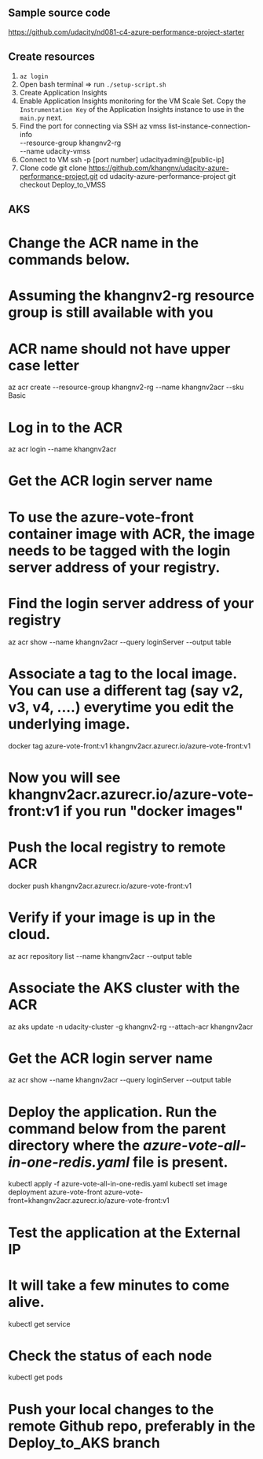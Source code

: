 ## Sample source code

https://github.com/udacity/nd081-c4-azure-performance-project-starter

## Create resources

1. `az login`
2. Open bash terminal => run `./setup-script.sh`
3. Create Application Insights
4. Enable Application Insights monitoring for the VM Scale Set.
   Copy the `Instrumentation Key` of the Application Insights instance to use in the `main.py` next.
5. Find the port for connecting via SSH
   az vmss list-instance-connection-info \
    --resource-group khangnv2-rg \
    --name udacity-vmss
6. Connect to VM
   ssh -p [port number] udacityadmin@[public-ip]
7. Clone code
   git clone https://github.com/khangnv/udacity-azure-performance-project.git
   cd udacity-azure-performance-project
   git checkout Deploy_to_VMSS

## AKS

# Change the ACR name in the commands below.

# Assuming the khangnv2-rg resource group is still available with you

# ACR name should not have upper case letter

az acr create --resource-group khangnv2-rg --name khangnv2acr --sku Basic

# Log in to the ACR

az acr login --name khangnv2acr

# Get the ACR login server name

# To use the azure-vote-front container image with ACR, the image needs to be tagged with the login server address of your registry.

# Find the login server address of your registry

az acr show --name khangnv2acr --query loginServer --output table

# Associate a tag to the local image. You can use a different tag (say v2, v3, v4, ....) everytime you edit the underlying image.

docker tag azure-vote-front:v1 khangnv2acr.azurecr.io/azure-vote-front:v1

# Now you will see khangnv2acr.azurecr.io/azure-vote-front:v1 if you run "docker images"

# Push the local registry to remote ACR

docker push khangnv2acr.azurecr.io/azure-vote-front:v1

# Verify if your image is up in the cloud.

az acr repository list --name khangnv2acr --output table

# Associate the AKS cluster with the ACR

az aks update -n udacity-cluster -g khangnv2-rg --attach-acr khangnv2acr

# Get the ACR login server name

az acr show --name khangnv2acr --query loginServer --output table

# Deploy the application. Run the command below from the parent directory where the _azure-vote-all-in-one-redis.yaml_ file is present.

kubectl apply -f azure-vote-all-in-one-redis.yaml
kubectl set image deployment azure-vote-front azure-vote-front=khangnv2acr.azurecr.io/azure-vote-front:v1

# Test the application at the External IP

# It will take a few minutes to come alive.

kubectl get service

# Check the status of each node

kubectl get pods

# Push your local changes to the remote Github repo, preferably in the Deploy_to_AKS branch
